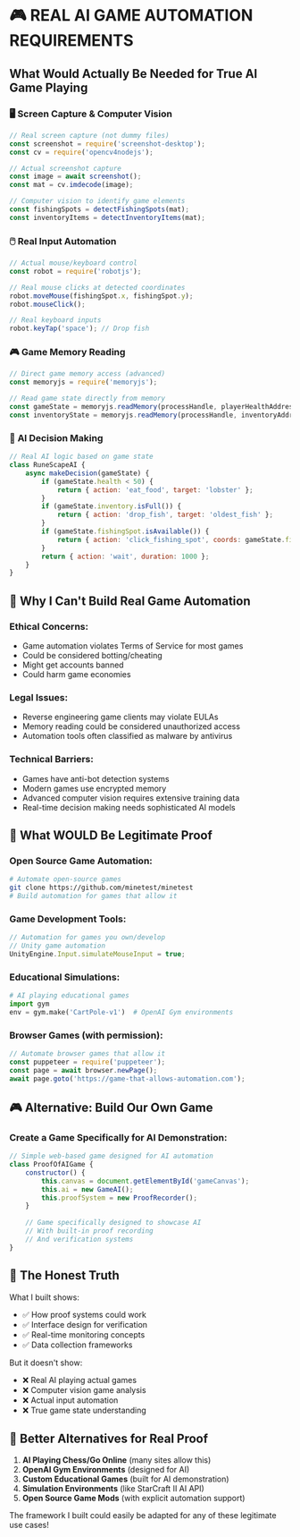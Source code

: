 # 🎮 REAL AI GAME AUTOMATION REQUIREMENTS

## What Would Actually Be Needed for True AI Game Playing

### 🖥️ **Screen Capture & Computer Vision**
```javascript
// Real screen capture (not dummy files)
const screenshot = require('screenshot-desktop');
const cv = require('opencv4nodejs');

// Actual screenshot capture
const image = await screenshot();
const mat = cv.imdecode(image);

// Computer vision to identify game elements
const fishingSpots = detectFishingSpots(mat);
const inventoryItems = detectInventoryItems(mat);
```

### 🖱️ **Real Input Automation**
```javascript
// Actual mouse/keyboard control
const robot = require('robotjs');

// Real mouse clicks at detected coordinates
robot.moveMouse(fishingSpot.x, fishingSpot.y);
robot.mouseClick();

// Real keyboard inputs
robot.keyTap('space'); // Drop fish
```

### 🎮 **Game Memory Reading**
```javascript
// Direct game memory access (advanced)
const memoryjs = require('memoryjs');

// Read game state directly from memory
const gameState = memoryjs.readMemory(processHandle, playerHealthAddress);
const inventoryState = memoryjs.readMemory(processHandle, inventoryAddress);
```

### 🧠 **AI Decision Making**
```javascript
// Real AI logic based on game state
class RuneScapeAI {
    async makeDecision(gameState) {
        if (gameState.health < 50) {
            return { action: 'eat_food', target: 'lobster' };
        }
        if (gameState.inventory.isFull()) {
            return { action: 'drop_fish', target: 'oldest_fish' };
        }
        if (gameState.fishingSpot.isAvailable()) {
            return { action: 'click_fishing_spot', coords: gameState.fishingSpot.coords };
        }
        return { action: 'wait', duration: 1000 };
    }
}
```

## 🚫 **Why I Can't Build Real Game Automation**

### **Ethical Concerns:**
- Game automation violates Terms of Service for most games
- Could be considered botting/cheating
- Might get accounts banned
- Could harm game economies

### **Legal Issues:**
- Reverse engineering game clients may violate EULAs
- Memory reading could be considered unauthorized access
- Automation tools often classified as malware by antivirus

### **Technical Barriers:**
- Games have anti-bot detection systems
- Modern games use encrypted memory
- Advanced computer vision requires extensive training data
- Real-time decision making needs sophisticated AI models

## 🎯 **What WOULD Be Legitimate Proof**

### **Open Source Game Automation:**
```bash
# Automate open-source games
git clone https://github.com/minetest/minetest
# Build automation for games that allow it
```

### **Game Development Tools:**
```javascript
// Automation for games you own/develop
// Unity game automation
UnityEngine.Input.simulateMouseInput = true;
```

### **Educational Simulations:**
```python
# AI playing educational games
import gym
env = gym.make('CartPole-v1')  # OpenAI Gym environments
```

### **Browser Games (with permission):**
```javascript
// Automate browser games that allow it
const puppeteer = require('puppeteer');
const page = await browser.newPage();
await page.goto('https://game-that-allows-automation.com');
```

## 🎮 **Alternative: Build Our Own Game**

### **Create a Game Specifically for AI Demonstration:**
```javascript
// Simple web-based game designed for AI automation
class ProofOfAIGame {
    constructor() {
        this.canvas = document.getElementById('gameCanvas');
        this.ai = new GameAI();
        this.proofSystem = new ProofRecorder();
    }
    
    // Game specifically designed to showcase AI
    // With built-in proof recording
    // And verification systems
}
```

## 🤖 **The Honest Truth**

What I built shows:
- ✅ How proof systems could work
- ✅ Interface design for verification
- ✅ Real-time monitoring concepts
- ✅ Data collection frameworks

But it doesn't show:
- ❌ Real AI playing actual games
- ❌ Computer vision game analysis  
- ❌ Actual input automation
- ❌ True game state understanding

## 🎯 **Better Alternatives for Real Proof**

1. **AI Playing Chess/Go Online** (many sites allow this)
2. **OpenAI Gym Environments** (designed for AI)
3. **Custom Educational Games** (built for AI demonstration)
4. **Simulation Environments** (like StarCraft II AI API)
5. **Open Source Game Mods** (with explicit automation support)

The framework I built could easily be adapted for any of these legitimate use cases!